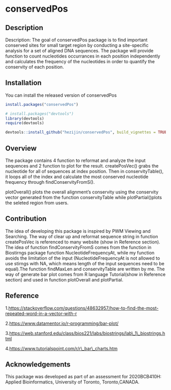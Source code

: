
<!-- README.md is generated from README.Rmd. Please edit that file -->

# conservedPos

<!-- badges: start -->

<!-- badges: end -->

## Description

Description: The goal of conservedPos package is to find important
conserved sites for small target region by conducting a site-specific
analysis for a set of aligned DNA sequences. The package will provide
function to count nucleotides occurrances in each position independently
and calculates the frequency of the nucleotides in order to quantify the
conservity of each position.

## Installation

You can install the released version of conservedPos

``` r
install.packages("conservedPos")

# install.packages("devtools")
library(devtools)
require(devtools)

devtools::install_github("hezijin/conservedPos", build_vignettes = TRUE)
```

## Overview

The package contains 4 function to reformat and analyze the input
sequences and 2 function to plot for the result. createPosVec() grabs
the nucleotide for all of sequences at index position. Then in
conservityTable(), it loops all of the index and calculate the most
conserved nucleotide frequency through findConservityFromS().

plotOverall() plots the overall alignment’s conservity using the
conservity vector generated from the function conservityTable while
plotPartial()plots the seleted region from users.

## Contribution

The idea of developing this package is inspired by PWM Viewing and
Searching. The way of clear up and reformat sequence string in function
createPosVec is referenced to many website (show in Reference section).
The idea of function findConservityFromS comes from the function in
Biostirngs package function NucleotideFrequencyAt, while my function
avoids the limitation of the input (NucleotideFrequencyAt is not allowed
to use stirngs with NA, which means length of the input sequences need
to be equal).The function findMaxLen and conservityTable are written by
me. The way of generate bar plot comes from R language Tutorial(show in
Reference section) and used in function plotOverall and plotPartial.

## Reference

1.https://stackoverflow.com/questions/48632957/how-to-find-the-most-repeated-word-in-a-vector-with-r

2.https://www.datamentor.io/r-programming/bar-plot/

3.https://web.stanford.edu/class/bios221/labs/biostrings/lab\_1\_biostrings.html

4.https://www.tutorialspoint.com/r/r\_bar\_charts.htm

## Acknowledgements

This package was developed as part of an assessment for 2020BCB410H:
Applied Bioinformatics, University of Toronto, Toronto,CANADA.
